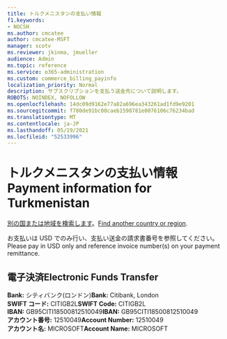 ```yaml
---
title: トルクメニスタンの支払い情報
f1.keywords:
- NOCSH
ms.author: cmcatee
author: cmcatee-MSFT
manager: scotv
ms.reviewer: jkinma, jmueller
audience: Admin
ms.topic: reference
ms.service: o365-administration
ms.custom: commerce_billing_payinfo
localization_priority: Normal
description: サブスクリプションを支払う送金先について説明します。
ROBOTS: NOINDEX, NOFOLLOW
ms.openlocfilehash: 14dc09d9162e77a82a696ea343261ad1fd9e9201
ms.sourcegitcommit: f780de91bc00caeb1598781e0076106c76234bad
ms.translationtype: MT
ms.contentlocale: ja-JP
ms.lasthandoff: 05/19/2021
ms.locfileid: "52533996"
---
```

# <a name="payment-information-for-turkmenistan"></a><span data-ttu-id="3221f-103">トルクメニスタンの支払い情報</span><span class="sxs-lookup"><span data-stu-id="3221f-103">Payment information for Turkmenistan</span></span>

<span data-ttu-id="3221f-104">[別の国または地域を検索します](../billing-and-payments/pay-for-your-subscription.md)。</span><span class="sxs-lookup"><span data-stu-id="3221f-104">[Find another country or region](../billing-and-payments/pay-for-your-subscription.md).</span></span>

<span data-ttu-id="3221f-105">お支払いは USD でのみ行い、支払い送金の請求書番号を参照してください。</span><span class="sxs-lookup"><span data-stu-id="3221f-105">Please pay in USD only and reference invoice number(s) on your payment remittance.</span></span>

## <a name="electronic-funds-transfer"></a><span data-ttu-id="3221f-106">電子決済</span><span class="sxs-lookup"><span data-stu-id="3221f-106">Electronic Funds Transfer</span></span>

<span data-ttu-id="3221f-107">**Bank:** シティバンク(ロンドン)</span><span class="sxs-lookup"><span data-stu-id="3221f-107">**Bank:** Citibank, London</span></span>  
<span data-ttu-id="3221f-108">**SWIFT コード:** CITIGB2L</span><span class="sxs-lookup"><span data-stu-id="3221f-108">**SWIFT Code:** CITIGB2L</span></span>  
<span data-ttu-id="3221f-109">**IBAN:** GB95CITI18500812510049</span><span class="sxs-lookup"><span data-stu-id="3221f-109">**IBAN:** GB95CITI18500812510049</span></span>  
<span data-ttu-id="3221f-110">**アカウント番号:** 12510049</span><span class="sxs-lookup"><span data-stu-id="3221f-110">**Account Number:** 12510049</span></span>  
<span data-ttu-id="3221f-111">**アカウント名:** MICROSOFT</span><span class="sxs-lookup"><span data-stu-id="3221f-111">**Account Name:** MICROSOFT</span></span>
